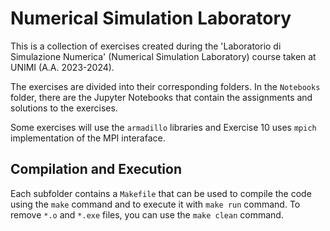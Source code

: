 # Numerical Simulation Laboratory

This is a collection of exercises created during the 'Laboratorio di Simulazione Numerica' (Numerical Simulation Laboratory) course taken at UNIMI (A.A. 2023-2024).

The exercises are divided into their corresponding folders. In the `Notebooks` folder, there are the Jupyter Notebooks that contain the assignments and solutions to the exercises.

Some exercises will use the `armadillo` libraries and Exercise 10 uses `mpich` implementation of the MPI interaface.

## Compilation and Execution
Each subfolder contains a `Makefile` that can be used to compile the code using the `make` command and to execute it with `make run` command. To remove `*.o` and `*.exe` files, you can use the `make clean` command.
